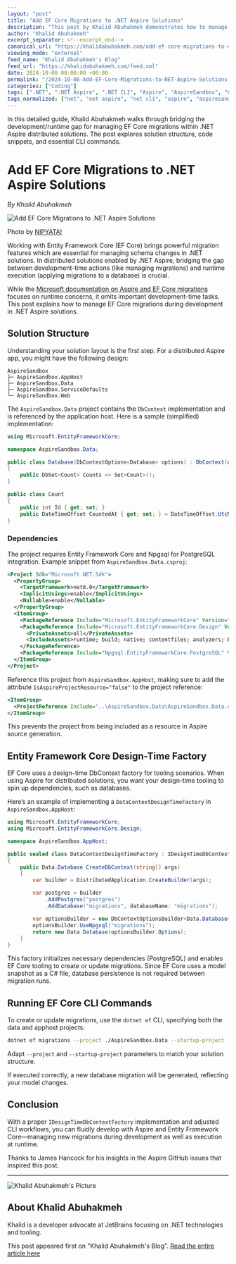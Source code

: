 ```yaml
---
layout: "post"
title: "Add EF Core Migrations to .NET Aspire Solutions"
description: "This post by Khalid Abuhakmeh demonstrates how to manage Entity Framework Core (EF Core) migrations in .NET Aspire distributed solutions. It covers solution structure, necessary dependencies, implementing a design time DbContext factory, and running migration commands, enabling seamless database schema evolution during development."
author: "Khalid Abuhakmeh"
excerpt_separator: <!--excerpt_end-->
canonical_url: "https://khalidabuhakmeh.com/add-ef-core-migrations-to-dotnet-aspire-solutions"
viewing_mode: "external"
feed_name: "Khalid Abuhakmeh's Blog"
feed_url: "https://khalidabuhakmeh.com/feed.xml"
date: 2024-10-08 00:00:00 +00:00
permalink: "/2024-10-08-Add-EF-Core-Migrations-to-NET-Aspire-Solutions.html"
categories: ["Coding"]
tags: [".NET", ".NET Aspire", ".NET CLI", "Aspire", "AspireSandbox", "Coding", "Database Schema", "DbContext", "Distributed Applications", "EF Core Migrations", "Entity Framework Core", "IDesignTimeDbContextFactory", "PostgreSQL", "Posts", "Visual Studio"]
tags_normalized: ["net", "net aspire", "net cli", "aspire", "aspiresandbox", "coding", "database schema", "dbcontext", "distributed applications", "ef core migrations", "entity framework core", "idesigntimedbcontextfactory", "postgresql", "posts", "visual studio"]
---
```


In this detailed guide, Khalid Abuhakmeh walks through bridging the development/runtime gap for managing EF Core migrations within .NET Aspire distributed solutions. The post explores solution structure, code snippets, and essential CLI commands.<!--excerpt_end-->

# Add EF Core Migrations to .NET Aspire Solutions

*By Khalid Abuhakmeh*

![Add EF Core Migrations to .NET Aspire Solutions](https://res.cloudinary.com/abuhakmeh/image/fetch/c_limit,f_auto,q_auto,w_800/https://khalidabuhakmeh.com/assets/images/posts/misc/dotnet-aspire-ef-core-migrations-approach.jpg)

Photo by [NIPYATA!](https://unsplash.com/@nipyata)

Working with Entity Framework Core (EF Core) brings powerful migration features which are essential for managing schema changes in .NET solutions. In distributed solutions enabled by .NET Aspire, bridging the gap between development-time actions (like managing migrations) and runtime execution (applying migrations to a database) is crucial.

While the [Microsoft documentation on Aspire and EF Core migrations](https://learn.microsoft.com/en-us/dotnet/aspire/database/ef-core-migrations) focuses on runtime concerns, it omits important development-time tasks. This post explains how to manage EF Core migrations during development in .NET Aspire solutions.

## Solution Structure

Understanding your solution layout is the first step. For a distributed Aspire app, you might have the following design:

```
AspireSandbox
├─ AspireSandbox.AppHost
├─ AspireSandbox.Data
├─ AspireSandbox.ServiceDefaults
└─ AspireSandbox.Web
```

The `AspireSandbox.Data` project contains the `DbContext` implementation and is referenced by the application host. Here is a sample (simplified) implementation:

```csharp
using Microsoft.EntityFrameworkCore;

namespace AspireSandbox.Data;

public class Database(DbContextOptions<Database> options) : DbContext(options)
{
    public DbSet<Count> Counts => Set<Count>();
}

public class Count
{
    public int Id { get; set; }
    public DateTimeOffset CountedAt { get; set; } = DateTimeOffset.UtcNow;
}
```

### Dependencies

The project requires Entity Framework Core and Npgsql for PostgreSQL integration. Example snippet from `AspireSandbox.Data.csproj`:

```xml
<Project Sdk="Microsoft.NET.Sdk">
  <PropertyGroup>
    <TargetFramework>net8.0</TargetFramework>
    <ImplicitUsings>enable</ImplicitUsings>
    <Nullable>enable</Nullable>
  </PropertyGroup>
  <ItemGroup>
    <PackageReference Include="Microsoft.EntityFrameworkCore" Version="8.0.8" />
    <PackageReference Include="Microsoft.EntityFrameworkCore.Design" Version="8.0.8">
      <PrivateAssets>all</PrivateAssets>
      <IncludeAssets>runtime; build; native; contentfiles; analyzers; buildtransitive</IncludeAssets>
    </PackageReference>
    <PackageReference Include="Npgsql.EntityFrameworkCore.PostgreSQL" Version="8.0.8" />
  </ItemGroup>
</Project>
```

Reference this project from `AspireSandbox.AppHost`, making sure to add the attribute `IsAspireProjectResource="false"` to the project reference:

```xml
<ItemGroup>
  <ProjectReference Include="..\AspireSandbox.Data\AspireSandbox.Data.csproj" IsAspireProjectResource="false" />
</ItemGroup>
```

This prevents the project from being included as a resource in Aspire source generation.

## Entity Framework Core Design-Time Factory

EF Core uses a design-time DbContext factory for tooling scenarios. When using Aspire for distributed solutions, you want your design-time tooling to spin up dependencies, such as databases.

Here’s an example of implementing a `DataContextDesignTimeFactory` in `AspireSandbox.AppHost`:

```csharp
using Microsoft.EntityFrameworkCore;
using Microsoft.EntityFrameworkCore.Design;

namespace AspireSandbox.AppHost;

public sealed class DataContextDesignTimeFactory : IDesignTimeDbContextFactory<Data.Database>
{
    public Data.Database CreateDbContext(string[] args)
    {
        var builder = DistributedApplication.CreateBuilder(args);

        var postgres = builder
            .AddPostgres("postgres")
            .AddDatabase("migrations", databaseName: "migrations");

        var optionsBuilder = new DbContextOptionsBuilder<Data.Database>();
        optionsBuilder.UseNpgsql("migrations");
        return new Data.Database(optionsBuilder.Options);
    }
}
```

This factory initializes necessary dependencies (PostgreSQL) and enables EF Core tooling to create or update migrations. Since EF Core uses a model snapshot as a C# file, database persistence is not required between migration runs.

## Running EF Core CLI Commands

To create or update migrations, use the `dotnet ef` CLI, specifying both the data and apphost projects:

```bash
dotnet ef migrations --project ./AspireSandbox.Data --startup-project ./AspireSandbox.AppHost add Initial
```

Adapt `--project` and `--startup-project` parameters to match your solution structure.

If executed correctly, a new database migration will be generated, reflecting your model changes.

## Conclusion

With a proper `IDesignTimeDbContextFactory` implementation and adjusted CLI workflows, you can fluidly develop with Aspire and Entity Framework Core—managing new migrations during development as well as execution at runtime.

Thanks to James Hancock for his insights in the Aspire GitHub issues that inspired this post.

---

![Khalid Abuhakmeh's Picture](/assets/images/authorimage.jpg)

## About Khalid Abuhakmeh

Khalid is a developer advocate at JetBrains focusing on .NET technologies and tooling.

This post appeared first on "Khalid Abuhakmeh's Blog". [Read the entire article here](https://khalidabuhakmeh.com/add-ef-core-migrations-to-dotnet-aspire-solutions)
